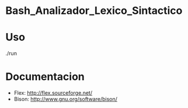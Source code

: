 Bash_Analizador_Lexico_Sintactico
=================================


Uso
===========
./run 


Documentacion
==============
* Flex:  http://flex.sourceforge.net/
* Bison: http://www.gnu.org/software/bison/
